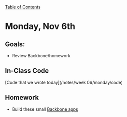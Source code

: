 [Table of Contents](/README.md)

# Monday, Nov 6th

## Goals:
* Review Backbone/homework

## In-Class Code
[Code that we wrote today](/notes/week 06/monday/code)

## Homework
* Build these small [Backbone apps](https://github.com/theironyard-frontend-nashville/assignments/tree/cohort2/week06/monday)
